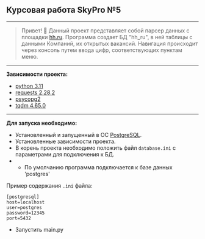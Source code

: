 ## Курсовая работа SkyPro №5
___
> Привет! :wave:  Данный проект представляет собой парсер данных с площадки [hh.ru](https://hh.ru/).
> Программа создает БД "hh_ru", в ней таблицы с данными Компаний, их открытых вакансий.
> Навигация происходит через консоль путем ввода цифр, соответствующих пунктам меню.
___
**Зависимости проекта:**
+ [python 3.11](https://www.python.org/downloads/release/python-3110/)
+ [requests 2.28.2](https://pypi.org/project/requests/)
+ [psycopg2](https://pypi.org/project/psycopg2/)
+ [tqdm 4.65.0](https://github.com/tqdm/tqdm)

___
**Для запуска необходимо:**

+ Установленный и запущенный в ОС [PostgreSQL](https://www.postgresql.org/).
+ Установленные зависимости проекта.
+ В корень проекта необходимо положить файл `database.ini` c параметрами для подключения к БД.
+ + По умолчанию программа подключается к базе данных 'postgres'

Пример содержания `.ini` файла:
```
[postgresql]
host=localhost
user=postgres
password=12345
port=5432
```
+ Запустить main.py